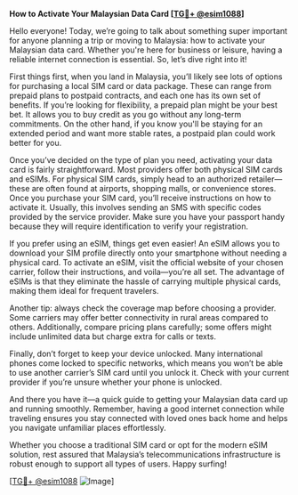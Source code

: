**How to Activate Your Malaysian Data Card [[TG💪+ @esim1088](https://t.me/s/esim1088)]**

Hello everyone! Today, we’re going to talk about something super important for anyone planning a trip or moving to Malaysia: how to activate your Malaysian data card. Whether you're here for business or leisure, having a reliable internet connection is essential. So, let’s dive right into it!

First things first, when you land in Malaysia, you’ll likely see lots of options for purchasing a local SIM card or data package. These can range from prepaid plans to postpaid contracts, and each one has its own set of benefits. If you’re looking for flexibility, a prepaid plan might be your best bet. It allows you to buy credit as you go without any long-term commitments. On the other hand, if you know you'll be staying for an extended period and want more stable rates, a postpaid plan could work better for you.

Once you’ve decided on the type of plan you need, activating your data card is fairly straightforward. Most providers offer both physical SIM cards and eSIMs. For physical SIM cards, simply head to an authorized retailer—these are often found at airports, shopping malls, or convenience stores. Once you purchase your SIM card, you’ll receive instructions on how to activate it. Usually, this involves sending an SMS with specific codes provided by the service provider. Make sure you have your passport handy because they will require identification to verify your registration.

If you prefer using an eSIM, things get even easier! An eSIM allows you to download your SIM profile directly onto your smartphone without needing a physical card. To activate an eSIM, visit the official website of your chosen carrier, follow their instructions, and voila—you’re all set. The advantage of eSIMs is that they eliminate the hassle of carrying multiple physical cards, making them ideal for frequent travelers.

Another tip: always check the coverage map before choosing a provider. Some carriers may offer better connectivity in rural areas compared to others. Additionally, compare pricing plans carefully; some offers might include unlimited data but charge extra for calls or texts.

Finally, don’t forget to keep your device unlocked. Many international phones come locked to specific networks, which means you won’t be able to use another carrier’s SIM card until you unlock it. Check with your current provider if you’re unsure whether your phone is unlocked.

And there you have it—a quick guide to getting your Malaysian data card up and running smoothly. Remember, having a good internet connection while traveling ensures you stay connected with loved ones back home and helps you navigate unfamiliar places effortlessly.

Whether you choose a traditional SIM card or opt for the modern eSIM solution, rest assured that Malaysia’s telecommunications infrastructure is robust enough to support all types of users. Happy surfing!

[[TG💪+ @esim1088](https://t.me/s/esim1088) ![Image](https://i.postimg.cc/Y0z9fWf4/image.png)]